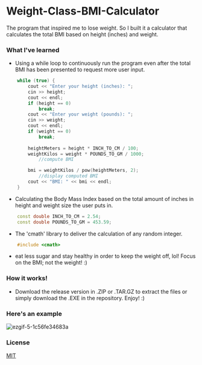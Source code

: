 # Weight-Class-BMI-Calculator
The program that inspired me to lose weight. So I built it a calculator that calculates the total BMI based on height (inches) and weight.

### What I've learned
- Using a while loop to continuously run the program even after the total BMI has been presented to request more user input.
```cpp
  	while (true) {
		cout << "Enter your height (inches): ";
		cin >> height;
		cout << endl;
		if (height == 0)
			break;
		cout << "Enter your weight (pounds): ";
		cin >> weight;
		cout << endl;
		if (weight == 0)
			break;
			
		heightMeters = height * INCH_TO_CM / 100;
		weightKilos = weight * POUNDS_TO_GM / 1000;
			//compute BMI

		bmi = weightKilos / pow(heightMeters, 2);
			//display computed BMI
		cout << "BMI: " << bmi << endl;
	}
```

- Calculating the Body Mass Index based on the total amount of inches in height and weight size the user puts in.
```cpp
  	const double INCH_TO_CM = 2.54;
	const double POUNDS_TO_GM = 453.59;
```

- The 'cmath' library to deliver the calculation of any random integer.
```cpp
	#include <cmath>
```
- eat less sugar and stay healthy in order to keep the weight off, lol! Focus on the BMI; not the weight! :)

### How it works!
- Download the release version in .ZIP or .TAR.GZ to extract the files or simply download the .EXE in the repository. Enjoy! :)

### Here's an example
![ezgif-5-1c56fe34683a](https://user-images.githubusercontent.com/36749450/93844223-76516480-fc6a-11ea-886c-c710c466c67d.gif)

### License
[MIT](https://choosealicense.com/licenses/mit/)
